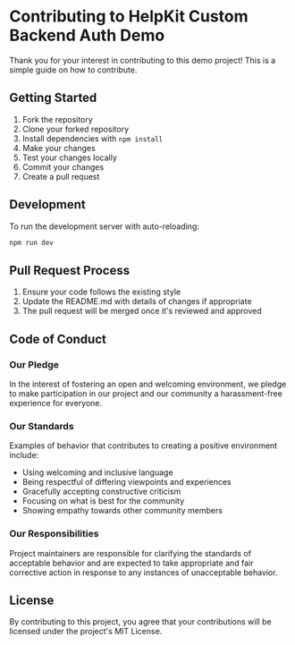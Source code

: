 # Contributing to HelpKit Custom Backend Auth Demo

Thank you for your interest in contributing to this demo project! This is a simple guide on how to contribute.

## Getting Started

1. Fork the repository
2. Clone your forked repository
3. Install dependencies with `npm install`
4. Make your changes
5. Test your changes locally
6. Commit your changes
7. Create a pull request

## Development

To run the development server with auto-reloading:

```bash
npm run dev
```

## Pull Request Process

1. Ensure your code follows the existing style
2. Update the README.md with details of changes if appropriate
3. The pull request will be merged once it's reviewed and approved

## Code of Conduct

### Our Pledge

In the interest of fostering an open and welcoming environment, we pledge to make participation in our project and our community a harassment-free experience for everyone.

### Our Standards

Examples of behavior that contributes to creating a positive environment include:

- Using welcoming and inclusive language
- Being respectful of differing viewpoints and experiences
- Gracefully accepting constructive criticism
- Focusing on what is best for the community
- Showing empathy towards other community members

### Our Responsibilities

Project maintainers are responsible for clarifying the standards of acceptable behavior and are expected to take appropriate and fair corrective action in response to any instances of unacceptable behavior.

## License

By contributing to this project, you agree that your contributions will be licensed under the project's MIT License.

